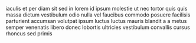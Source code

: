 iaculis et per diam sit sed in lorem id ipsum molestie ut nec tortor quis quis
massa dictum vestibulum odio nulla vel faucibus commodo posuere facilisis
parturient accumsan volutpat ipsum luctus luctus mauris blandit a a metus
semper venenatis libero donec lobortis ultricies vestibulum convallis cursus
rhoncus sed primis